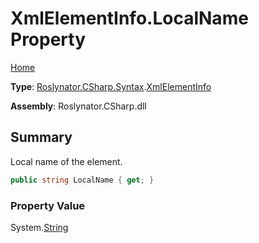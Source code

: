 # XmlElementInfo\.LocalName Property

[Home](../../../../../README.md)

**Type**: [Roslynator.CSharp.Syntax](../../README.md)\.[XmlElementInfo](../README.md)

**Assembly**: Roslynator\.CSharp\.dll

## Summary

Local name of the element\.

```csharp
public string LocalName { get; }
```

### Property Value

System\.[String](https://docs.microsoft.com/en-us/dotnet/api/system.string)


